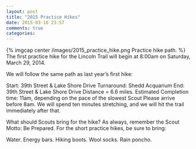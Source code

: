 ```yaml
---
layout: post
title: "2015 Practice Hikes"
date: 2015-03-16 23:57
comments: true
categories: 
---
```

{% imgcap center /images/2015_practice_hike.png Practice hike path. %}
The first practice hike for the Lincoln Trail will begin at 8:00am on Saturday, March 29, 2014.

We will follow the same path as last year’s first hike:

Start: 39th Street & Lake Shore Drive
Turnaround: Shedd Acquarium
End: 39th Street & Lake Shore Drive
Distance = 6.6 miles.
Estimated Completion time: 11am, depending on the pace of the slowest Scout
Please arrive before 8am. We will spend ten minutes stretching, and we will hit the trail immediately after that.

What should Scouts bring for the hike? As always, remember the Scout Motto: Be Prepared. For the short practice hikes, be sure to bring:

Water.
Energy bars.
Hiking boots.
Wool socks.
Rain poncho.
